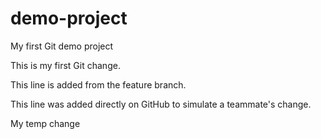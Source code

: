 # demo-project
My first Git demo project

This is my first Git change.

This line is added from the feature branch.

This line was added directly on GitHub to simulate a teammate's change.

My temp change
